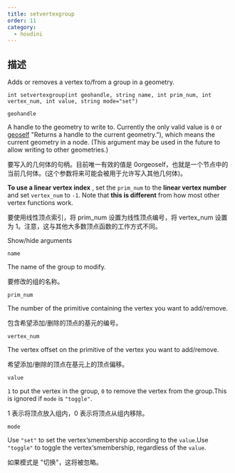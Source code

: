 ```yaml
---
title: setvertexgroup
order: 11
category:
  - houdini
---
```

    
## 描述

Adds or removes a vertex to/from a group in a geometry.

`int setvertexgroup(int geohandle, string name, int prim_num, int vertex_num, int value, string mode="set")`

`geohandle`

A handle to the geometry to write to. Currently the only valid value is `0` or
[geoself](geoself.html) "Returns a handle to the current geometry."), which
means the current geometry in a node. (This argument may be used in the future
to allow writing to other geometries.)

要写入的几何体的句柄。目前唯一有效的值是 0orgeoself，也就是一个节点中的当前几何体。(这个参数将来可能会被用于允许写入其他几何体)。

**To use a linear vertex index** , set the `prim_num` to the **linear vertex
number** and set `vertex_num` to `-1`. Note that **this is different** from
how most other vertex functions work.

要使用线性顶点索引，将 prim_num 设置为线性顶点编号，将 vertex_num 设置为 1。注意，这与其他大多数顶点函数的工作方式不同。

Show/hide arguments

`name`

The name of the group to modify.

要修改的组的名称。

`prim_num`

The number of the primitive containing the vertex you want to add/remove.

包含希望添加/删除的顶点的基元的编号。

`vertex_num`

The vertex offset on the primitive of the vertex you want to add/remove.

希望添加/删除的顶点在基元上的顶点偏移。

`value`

`1` to put the vertex in the group, `0` to remove the vertex from the
group.This is ignored if `mode` is `"toggle"`.

1 表示将顶点放入组内，0 表示将顶点从组内移除。

`mode`

Use `"set"` to set the vertex‘smembership according to the `value`.Use
`"toggle"` to toggle the vertex‘smembership, regardless of the `value`.

如果模式是 "切换"，这将被忽略。
